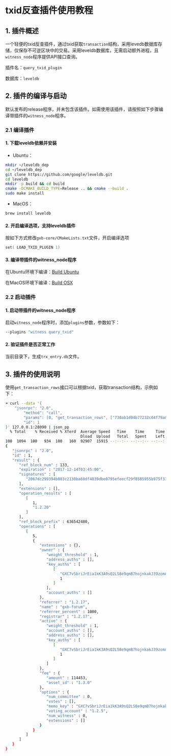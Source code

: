 # txid反查插件使用教程

## 1. 插件概述

一个轻便的txid反查插件，通过txid获取`transaction`结构，采用levedb数据库存储，仅保存不可逆区块中的交易。采用leveldb数据库，无需启动额外进程，且`witness_node`程序提供API接口查询。

插件名：`query_txid_plugin`

数据库：`leveldb`

## 2. 插件的编译与启动

默认发布的release程序，并未包含该插件。如需使用该插件，请按照如下步骤编译带插件的`witness_node`程序。

### 2.1 编译插件

#### 1. 下载leveldb依赖并安装

- Ubuntu：
```bash
mkdir ~/leveldb_dep
cd ~/leveldb_dep
git clone https://github.com/google/leveldb.git
cd leveldb
mkdir -p build && cd build
cmake -DCMAKE_BUILD_TYPE=Release .. && cmake --build .
sudo make install
```
- MacOS：
```bash
brew install leveldb
```

#### 2. 开启编译选项，支持leveldb插件

按如下方式修改`gxb-core/CMakeLists.txt`文件，开启编译选项

```cpp
set( LOAD_TXID_PLUGIN 1)
```

#### 3. 编译带插件的witness_node程序

在Ubuntu环境下编译：[Build Ubuntu](https://github.com/gxchain/gxb-core/wiki/BUILD_UBUNTU)

在MacOS环境下编译：[Build OSX](https://github.com/gxchain/gxb-core/wiki/BUILD_OS_X)

### 2.2 启动插件

#### 1. 启动带插件的witness_node程序

启动`witness_node`程序时，添加`plugins`参数，参数如下：

```bash
--plugins "witness query_txid"
```
#### 2. 验证插件是否正常工作

当前目录下，生成`trx_entry.db`文件。

## 3. 插件的使用说明

使用`get_transaction_rows`接口可以根据txid，获取transaction结构，示例如下：

```bash
➜ curl --data '{
    "jsonrpc": "2.0",
        "method": "call",
        "params": [0, "get_transaction_rows", ["730ab1d94b77232c04f79a83480bf5b2721d0837"]],
        "id": 1
}' 127.0.0.1:28090 | json_pp
  % Total    % Received % Xferd  Average Speed   Time    Time     Time  Current
                                 Dload  Upload   Total   Spent    Left  Speed
100  1094  100   934  100   160  92907  15915 --:--:-- --:--:-- --:--:--  101k
{
   "jsonrpc" : "2.0",
   "id" : 1,
   "result" : {
      "ref_block_num" : 133,
      "expiration" : "2017-12-14T03:45:00",
      "signatures" : [
         "2067dc299394b083c2138ba60df4839dbe0795efeecf29f8585955b975f3390c6d10bc55de4717c32770803fdc61364400e994a0194039f800058bccadec9e3686"
      ],
      "extensions" : [],
      "operation_results" : [
         [
            1,
            "1.2.20"
         ]
      ],
      "ref_block_prefix" : 636542480,
      "operations" : [
         [
            5,
            {
               "extensions" : {},
               "owner" : {
                  "weight_threshold" : 1,
                  "address_auths" : [],
                  "key_auths" : [
                     [
                        "GXC7vSbriJrEia1kK3A9sQ2LS8e9qmB7hojnkakJ39zomAba5jTek",
                        1
                     ]
                  ],
                  "account_auths" : []
               },
               "referrer" : "1.2.17",
               "name" : "gxb-forum",
               "referrer_percent" : 1000,
               "registrar" : "1.2.17",
               "active" : {
                  "weight_threshold" : 1,
                  "account_auths" : [],
                  "address_auths" : [],
                  "key_auths" : [
                     [
                        "GXC7vSbriJrEia1kK3A9sQ2LS8e9qmB7hojnkakJ39zomAba5jTek",
                        1
                     ]
                  ]
               },
               "fee" : {
                  "amount" : 114453,
                  "asset_id" : "1.3.0"
               },
               "options" : {
                  "num_committee" : 0,
                  "votes" : [],
                  "memo_key" : "GXC7vSbriJrEia1kK3A9sQ2LS8e9qmB7hojnkakJ39zomAba5jTek",
                  "voting_account" : "1.2.5",
                  "num_witness" : 0,
                  "extensions" : []
               }
            }
         ]
      ]
   }
}
```
